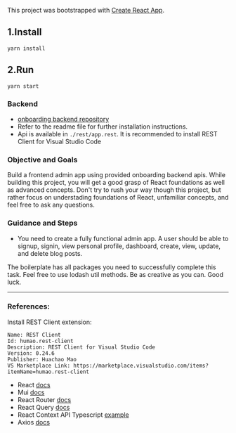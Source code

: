 This project was bootstrapped with [Create React App](https://github.com/facebook/create-react-app).

## 1.Install

```
yarn install
```

## 2.Run

```
yarn start
```

### Backend

- [onboarding backend repository](https://github.com/alexfinset/onboarding-backend)
- Refer to the readme file for further installation instructions.
- Api is available in `./rest/app.rest`. It is recommended to install REST Client for Visual Studio Code

### Objective and Goals

Build a frontend admin app using provided onboarding backend apis. While building this project, you will get a good grasp of React foundations as well as advanced concepts. Don't try to rush your way though this project, but rather focus on understading foundations of React, unfamiliar concepts, and feel free to ask any questions.

### Guidance and Steps

- You need to create a fully functional admin app. A user should be able to signup, signin, view personal profile, dashboard, create, view, update, and delete blog posts.

The boilerplate has all packages you need to successfully complete this task. Feel free to use lodash util methods. Be as creative as you can. Good luck.

---

### References:

Install REST Client extension:

```
Name: REST Client
Id: humao.rest-client
Description: REST Client for Visual Studio Code
Version: 0.24.6
Publisher: Huachao Mao
VS Marketplace Link: https://marketplace.visualstudio.com/items?itemName=humao.rest-client
```

- React [docs](https://reactjs.org/docs/getting-started.html)
- Mui [docs](https://mui.com/)
- React Router [docs](https://reactrouter.com/docs/en/v6)
- React Query [docs](https://react-query.tanstack.com/)
- React Context API Typescript [example](https://dev.to/alexander7161/react-context-api-with-typescript-example-j7a)
- Axios [docs](https://github.com/axios/axios)
